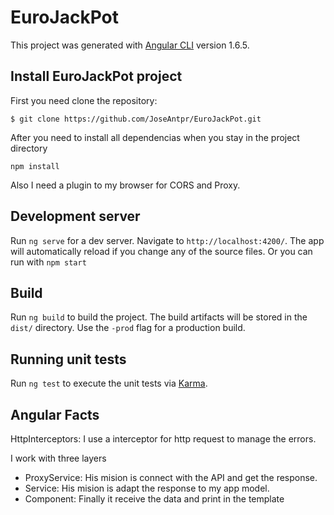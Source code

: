 # EuroJackPot

This project was generated with [Angular CLI](https://github.com/angular/angular-cli) version 1.6.5.

## Install EuroJackPot project

First you need clone the repository: 
```
$ git clone https://github.com/JoseAntpr/EuroJackPot.git
```

After you need to install all dependencias when you stay in the project directory
``` 
npm install 
``` 

Also I need a plugin to my browser for CORS and Proxy. 

## Development server

Run `ng serve` for a dev server. Navigate to `http://localhost:4200/`. The app will automatically reload if you change any of the source files. Or you can 
run with `npm start`

## Build

Run `ng build` to build the project. The build artifacts will be stored in the `dist/` directory. Use the `-prod` flag for a production build.

## Running unit tests

Run `ng test` to execute the unit tests via [Karma](https://karma-runner.github.io).


## Angular Facts

HttpInterceptors: I use a interceptor for http request to manage the errors.

I work with three layers
- ProxyService: His mision is connect with the API and get the response.
- Service: His mision is adapt the response to my app model.
- Component:  Finally it receive the data and print in the template


